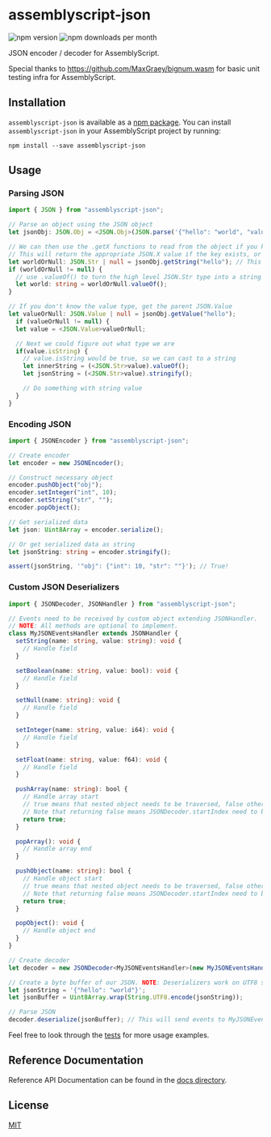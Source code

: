 # assemblyscript-json

![npm version](https://img.shields.io/npm/v/assemblyscript-json) ![npm downloads per month](https://img.shields.io/npm/dm/assemblyscript-json)

JSON encoder / decoder for AssemblyScript.

Special thanks to https://github.com/MaxGraey/bignum.wasm for basic unit testing infra for AssemblyScript.

## Installation

`assemblyscript-json` is available as a [npm package](https://www.npmjs.com/package/assemblyscript-json). You can install `assemblyscript-json` in your AssemblyScript project by running:

`npm install --save assemblyscript-json`

## Usage

### Parsing JSON

```typescript
import { JSON } from "assemblyscript-json"; 

// Parse an object using the JSON object
let jsonObj: JSON.Obj = <JSON.Obj>(JSON.parse('{"hello": "world", "value": 24}'));

// We can then use the .getX functions to read from the object if you know it's type
// This will return the appropriate JSON.X value if the key exists, or null if the key does not exist
let worldOrNull: JSON.Str | null = jsonObj.getString("hello"); // This will return a JSON.Str or null
if (worldOrNull != null) {
  // use .valueOf() to turn the high level JSON.Str type into a string
  let world: string = worldOrNull.valueOf();
}

// If you don't know the value type, get the parent JSON.Value
let valueOrNull: JSON.Value | null = jsonObj.getValue("hello");
  if (valueOrNull != null) {
  let value = <JSON.Value>valueOrNull;

  // Next we could figure out what type we are
  if(value.isString) { 
    // value.isString would be true, so we can cast to a string
    let innerString = (<JSON.Str>value).valueOf();
    let jsonString = (<JSON.Str>value).stringify();

    // Do something with string value
  }
}
```

### Encoding JSON


```typescript
import { JSONEncoder } from "assemblyscript-json";

// Create encoder
let encoder = new JSONEncoder();

// Construct necessary object
encoder.pushObject("obj");
encoder.setInteger("int", 10);
encoder.setString("str", "");
encoder.popObject();

// Get serialized data
let json: Uint8Array = encoder.serialize();

// Or get serialized data as string
let jsonString: string = encoder.stringify();

assert(jsonString, '"obj": {"int": 10, "str": ""}'); // True!
```

### Custom JSON Deserializers

```typescript
import { JSONDecoder, JSONHandler } from "assemblyscript-json";

// Events need to be received by custom object extending JSONHandler.
// NOTE: All methods are optional to implement.
class MyJSONEventsHandler extends JSONHandler {
  setString(name: string, value: string): void {
    // Handle field
  }

  setBoolean(name: string, value: bool): void {
    // Handle field
  }

  setNull(name: string): void {
    // Handle field
  }

  setInteger(name: string, value: i64): void {
    // Handle field
  }

  setFloat(name: string, value: f64): void {
    // Handle field
  }

  pushArray(name: string): bool {
    // Handle array start
    // true means that nested object needs to be traversed, false otherwise
    // Note that returning false means JSONDecoder.startIndex need to be updated by handler
    return true;
  }

  popArray(): void {
    // Handle array end
  }

  pushObject(name: string): bool {
    // Handle object start
    // true means that nested object needs to be traversed, false otherwise
    // Note that returning false means JSONDecoder.startIndex need to be updated by handler
    return true;
  }

  popObject(): void {
    // Handle object end
  }
}

// Create decoder
let decoder = new JSONDecoder<MyJSONEventsHandler>(new MyJSONEventsHandler());

// Create a byte buffer of our JSON. NOTE: Deserializers work on UTF8 string buffers.
let jsonString = '{"hello": "world"}';
let jsonBuffer = Uint8Array.wrap(String.UTF8.encode(jsonString));

// Parse JSON
decoder.deserialize(jsonBuffer); // This will send events to MyJSONEventsHandler
```

Feel free to look through the [tests](https://github.com/nearprotocol/assemblyscript-json/tree/master/assembly/__tests__) for more usage examples.

## Reference Documentation

Reference API Documentation can be found in the [docs directory](./docs).

## License

[MIT](./LICENSE)
